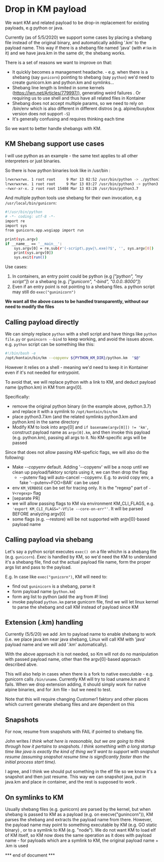 # Drop in KM payload

We want KM and related payload to be drop-in replacement for existing payloads, e.g python or java.

Currently (as of 5/5/2020) we support some cases by placing a shebang file instead of the original binary, and automatically adding '.km' to the payload name.
This way if there is a shebang file named 'java' (with `#!km` in it) and we have java.km in the same dir, the shebang works.

There is a set of reasons we want to improve on that:

* It quickly becomes a management headache. - e.g. when there is a shebang (say `gunicorn`) pointing to shebang (say `python`) we'd need to create gunicorn.km and python.km and symlinks...
* Shebang line length is limited in some kernels (https://lwn.net/Articles/779997/), generating weird failures . Or requiring us to use shell and thus have all related files in Kontainer
* Shebang does not accept multiple params, so we need to rely on /bin/env which is also different in different distros (e.g. alpine/busybox version does not support `-S`)
* It's generally confusing and requires thinking each time

So we want to better handle shebangs with KM.

## KM Shebang support use cases

I will use python as an example - the same text applies to all other interpreters or just binaries.

So there is how python binaries look like in /usr/bin :

```bash
lrwxrwxrwx. 1 root root     9 Mar 13 02:52 /usr/bin/python -> ./python3
lrwxrwxrwx. 1 root root     9 Mar 13 03:27 /usr/bin/python3 -> python3.7
-rwxr-xr-x. 2 root root 15408 Mar 13 03:28 /usr/bin/python3.7
```

And multiple python tools use shebang for their own invocation, e.g `/usr/local/bin/gunicorn`:

```bash
#!/usr/bin/python
# -*- coding: utf-8 -*-
import re
import sys
from gunicorn.app.wsgiapp import run

print(sys.argv)
if __name__ == '__main__':
    sys.argv[0] = re.sub(r'(-script\.pyw|\.exe)?$', '', sys.argv[0])
    print(sys.argv[0])
    sys.exit(run())
```

Use cases:
1. In containers, an entry point could be python (e.g *["python", "my script"]*) or a shebang (e.g. *["gunicorn", "-bind", "0.0.0.:8000"]*)
2. Even if an entry point is not pointing to a shebang files. a python script may still do `exec("guninicorn")`

**We want all the above cases to be handled transparently, without our need to modify the files**

## Calling payload directly

We can simply replace `python` with a shell script and have things like `python file.py` or `gunincorn --bind` to keep working, and avoid the issues above. e.g. `python` script can be something like this:

```bash
#!/bin/bash -e
/opt/kontain/bin/km --copyenv ${PYTHON_KM_DIR}/python.km  "$@"
```

However it relies on a shell - meaning we'd need to keep it in Kontainer even if it's not needed for entrypoint.

To avoid that, we will replace python with a link to KM, and deduct payload name (python.km) in KM from argv[0].

Specifically:
* remove the original python binary (in the example above, python.3.7) and replace it with a symlink to `/opt/kontain/bin/km`
* place python3.7.km (and the related symlinks python3.km and python.km) in the same directory
* Modify KM to look into argv[0] and `if basename(argv[0]]) != 'km'`, construct  payload name as `argv[0].km`, and then invoke this payload  (e.g. python.km), passing all args to it. No KM-specific args will be passed

Since that does not allow passing KM-speficic flags, we will also do the following:
  * Make *--copyenv* default. Adding '--copyenv' will be a noop until we clean up payload/faktory scripts using it, we can then drop the flag
    * --putenv flag will auto-cancel --copyenv. E.g. to avoid copy env, a fake '--putenv=FOO=BAR` can be used
  * env `KM_VERBOSE` can be set for tracing only. It is the "regexp" part of `-V<regexp>` flag
  * [separate PR]
   * we will allow passing flags to KM via environment KM_CLI_FLAGS, e.g. `'export KM_CLI_FLAGS="-Vfile --core-on-err"'`. It will be parsed BEFORE analyzing argv[0]
   * some flags (e.g. --restore) will be not supported with argv[0]-based payload name

## Calling payload via shebang

Let's say a python script executes `exec() `on a file whichn is a shebang file (e.g. `gunicorn`). *Exec* is handled by KM, so we'd need the KM to understand it's a shebang file, find out the actual payload file name,  form the proper args list and pass to the payload.

E.g. In case like `exec("gunicorn")`, KM will need to:
* find out `guninicorn` is a shebang, parse it
* form payload name (`python.km`)
* form arg list to python (add the arg from #! line)
* invoke payload `python.km` parse gunicorn file, find we will let linux kernel to parse the shebang and call KM instead of payload since KM

## Extension (.km) handling

Currently (5/5/20) we add .km to payload name to enable shebang to work (i.e. we place java.km near java shebang, Linux will call KM with 'java' payload name and we will add '.km' automatically).

With the above approach it is not needed, so Km will not do no manipulation with passed payload name, other than the argv[0]-based approach described abve.

This will also help in cases when there is a fork to native executable - e.g. gunicorn calls `/bin/uname`. Currently KM will try to load uname.km and it fails.
When we drop extension adding, it should simply work for native alpine binaries, and for .km file -  but we need to test.

Note that this will require changing Customer1 faktory and other places which current generate shebang files and are dependent on this


## Snapshots

For now, resume from snapshots with FAIL if pointed to shebang file.

John writes *I think what here is reasonable, but we are going to think through how it pertains to snapshots. I think something with a long startup time like java is exactly the kind of thing we'll want to support with snapshot resume (assuming snapshot resume time is significantly faster than the initial process start time).*

I agree, and I think we should put something in the elf file so we know it's a snapshot and then just resume. This way we can snapshot java, put in java.km and place in container, and the rest is supposed to work .


## On symlinks to KM

 Usually shebang files (e.g. gunicorn) are parsed by the kernel,
but when shebang is passed to KM as a payload (e.g. on execve("gunincorn")), KM parses the shebang and extracts the payload name from there.
However, the payload name may point to something executable by KM (e.g. GO static binary) , or to a symlink to KM (e.g. "node").
We do not want KM to load elf of KM itself, so KM now does the same operation as it does with payload name - for payloads which are a symlink to KM,
the original payload name + .km is used

*** end of document ***